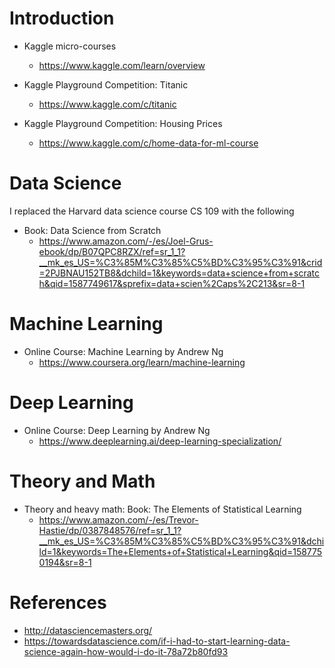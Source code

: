 # Introduction

- Kaggle micro-courses
  - https://www.kaggle.com/learn/overview

- Kaggle Playground Competition: Titanic
  - https://www.kaggle.com/c/titanic

- Kaggle Playground Competition: Housing Prices
  - https://www.kaggle.com/c/home-data-for-ml-course


# Data Science
I replaced the Harvard data science course CS 109 with the following
- Book: Data Science from Scratch
  - https://www.amazon.com/-/es/Joel-Grus-ebook/dp/B07QPC8RZX/ref=sr_1_1?__mk_es_US=%C3%85M%C3%85%C5%BD%C3%95%C3%91&crid=2PJBNAU152TB8&dchild=1&keywords=data+science+from+scratch&qid=1587749617&sprefix=data+scien%2Caps%2C213&sr=8-1


# Machine Learning
- Online Course: Machine Learning by Andrew Ng
  - https://www.coursera.org/learn/machine-learning
  

# Deep Learning
- Online Course: Deep Learning by Andrew Ng
  - https://www.deeplearning.ai/deep-learning-specialization/


# Theory and Math
- Theory and heavy math: Book: The Elements of Statistical Learning
  - https://www.amazon.com/-/es/Trevor-Hastie/dp/0387848576/ref=sr_1_1?__mk_es_US=%C3%85M%C3%85%C5%BD%C3%95%C3%91&dchild=1&keywords=The+Elements+of+Statistical+Learning&qid=1587750194&sr=8-1
  


# References
- http://datasciencemasters.org/
- https://towardsdatascience.com/if-i-had-to-start-learning-data-science-again-how-would-i-do-it-78a72b80fd93

